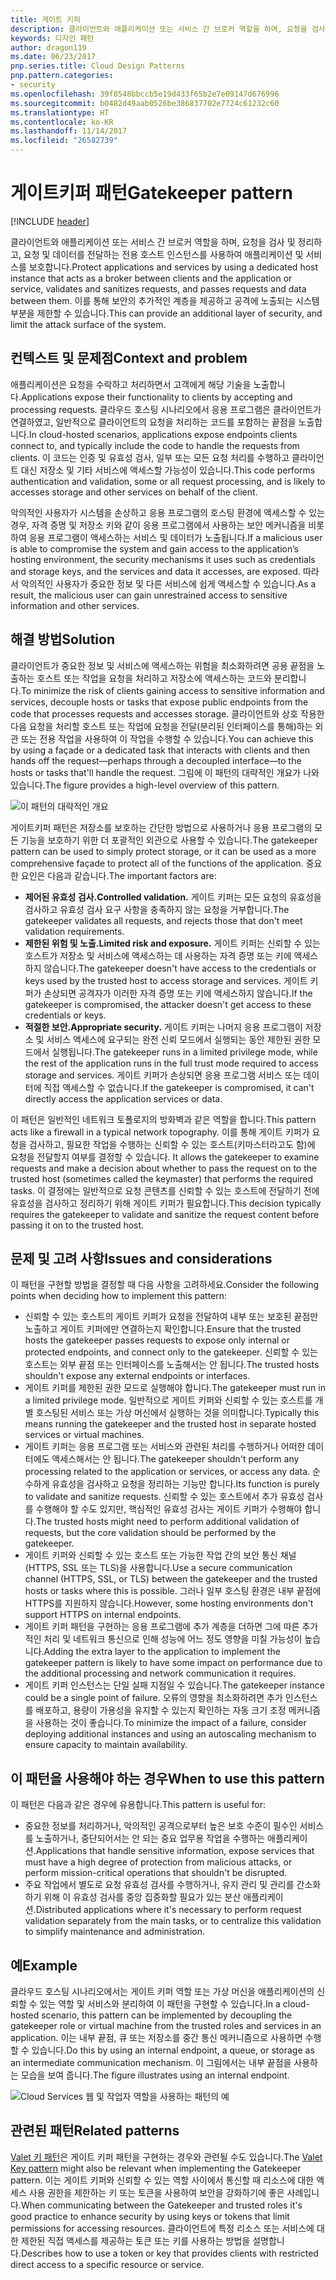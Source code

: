 ```yaml
---
title: 게이트 키퍼
description: 클라이언트와 애플리케이션 또는 서비스 간 브로커 역할을 하며, 요청을 검사 및 정리하고, 요청 및 데이터를 전달하는 전용 호스트 인스턴스를 사용하여 애플리케이션 및 서비스를 보호합니다.
keywords: 디자인 패턴
author: dragon119
ms.date: 06/23/2017
pnp.series.title: Cloud Design Patterns
pnp.pattern.categories:
- security
ms.openlocfilehash: 39f8548bbccb5e19d433f65b2e7e09147d676996
ms.sourcegitcommit: b0482d49aab0526be386837702e7724c61232c60
ms.translationtype: HT
ms.contentlocale: ko-KR
ms.lasthandoff: 11/14/2017
ms.locfileid: "26582739"
---
```

# <a name="gatekeeper-pattern"></a><span data-ttu-id="c593a-104">게이트키퍼 패턴</span><span class="sxs-lookup"><span data-stu-id="c593a-104">Gatekeeper pattern</span></span>

[!INCLUDE [header](../_includes/header.md)]

<span data-ttu-id="c593a-105">클라이언트와 애플리케이션 또는 서비스 간 브로커 역할을 하며, 요청을 검사 및 정리하고, 요청 및 데이터를 전달하는 전용 호스트 인스턴스를 사용하여 애플리케이션 및 서비스를 보호합니다.</span><span class="sxs-lookup"><span data-stu-id="c593a-105">Protect applications and services by using a dedicated host instance that acts as a broker between clients and the application or service, validates and sanitizes requests, and passes requests and data between them.</span></span> <span data-ttu-id="c593a-106">이를 통해 보안의 추가적인 계층을 제공하고 공격에 노출되는 시스템 부분을 제한할 수 있습니다.</span><span class="sxs-lookup"><span data-stu-id="c593a-106">This can provide an additional layer of security, and limit the attack surface of the system.</span></span>

## <a name="context-and-problem"></a><span data-ttu-id="c593a-107">컨텍스트 및 문제점</span><span class="sxs-lookup"><span data-stu-id="c593a-107">Context and problem</span></span>

<span data-ttu-id="c593a-108">애플리케이션은 요청을 수락하고 처리하면서 고객에게 해당 기술을 노출합니다.</span><span class="sxs-lookup"><span data-stu-id="c593a-108">Applications expose their functionality to clients by accepting and processing requests.</span></span> <span data-ttu-id="c593a-109">클라우드 호스팅 시나리오에서 응용 프로그램은 클라이언트가 연결하였고, 일반적으로 클라이언트의 요청을 처리하는 코드를 포함하는 끝점을 노출합니다.</span><span class="sxs-lookup"><span data-stu-id="c593a-109">In cloud-hosted scenarios, applications expose endpoints clients connect to, and typically include the code to handle the requests from clients.</span></span> <span data-ttu-id="c593a-110">이 코드는 인증 및 유효성 검사, 일부 또는 모든 요청 처리를 수행하고 클라이언트 대신 저장소 및 기타 서비스에 액세스할 가능성이 있습니다.</span><span class="sxs-lookup"><span data-stu-id="c593a-110">This code performs authentication and validation, some or all request processing, and is likely to accesses storage and other services on behalf of the client.</span></span>

<span data-ttu-id="c593a-111">악의적인 사용자가 시스템을 손상하고 응용 프로그램의 호스팅 환경에 액세스할 수 있는 경우, 자격 증명 및 저장소 키와 같이 응용 프로그램에서 사용하는 보안 메커니즘을 비롯하여 응용 프로그램이 액세스하는 서비스 및 데이터가 노출됩니다.</span><span class="sxs-lookup"><span data-stu-id="c593a-111">If a malicious user is able to compromise the system and gain access to the application’s hosting environment, the security mechanisms it uses such as credentials and storage keys, and the services and data it accesses, are exposed.</span></span> <span data-ttu-id="c593a-112">따라서 악의적인 사용자가 중요한 정보 및 다른 서비스에 쉽게 액세스할 수 있습니다.</span><span class="sxs-lookup"><span data-stu-id="c593a-112">As a result, the malicious user can gain unrestrained access to sensitive information and other services.</span></span>

## <a name="solution"></a><span data-ttu-id="c593a-113">해결 방법</span><span class="sxs-lookup"><span data-stu-id="c593a-113">Solution</span></span>

<span data-ttu-id="c593a-114">클라이언트가 중요한 정보 및 서비스에 액세스하는 위험을 최소화하려면 공용 끝점을 노출하는 호스트 또는 작업을 요청을 처리하고 저장소에 액세스하는 코드와 분리합니다.</span><span class="sxs-lookup"><span data-stu-id="c593a-114">To minimize the risk of clients gaining access to sensitive information and services, decouple hosts or tasks that expose public endpoints from the code that processes requests and accesses storage.</span></span> <span data-ttu-id="c593a-115">클라이언트와 상호 작용한 다음 요청을 처리할 호스트 또는 작업에 요청을 전달(분리된 인터페이스를 통해)하는 외관 또는 전용 작업을 사용하여 이 작업을 수행할 수 있습니다.</span><span class="sxs-lookup"><span data-stu-id="c593a-115">You can achieve this by using a façade or a dedicated task that interacts with clients and then hands off the request&mdash;perhaps through a decoupled interface&mdash;to the hosts or tasks that'll handle the request.</span></span> <span data-ttu-id="c593a-116">그림에 이 패턴의 대략적인 개요가 나와 있습니다.</span><span class="sxs-lookup"><span data-stu-id="c593a-116">The figure provides a high-level overview of this pattern.</span></span>

![이 패턴의 대략적인 개요](./_images/gatekeeper-diagram.png)


<span data-ttu-id="c593a-118">게이트키퍼 패턴은 저장소를 보호하는 간단한 방법으로 사용하거나 응용 프로그램의 모든 기능을 보호하기 위한 더 포괄적인 외관으로 사용할 수 있습니다.</span><span class="sxs-lookup"><span data-stu-id="c593a-118">The gatekeeper pattern can be used to simply protect storage, or it can be used as a more comprehensive façade to protect all of the functions of the application.</span></span> <span data-ttu-id="c593a-119">중요한 요인은 다음과 같습니다.</span><span class="sxs-lookup"><span data-stu-id="c593a-119">The important factors are:</span></span>

- <span data-ttu-id="c593a-120">**제어된 유효성 검사.**</span><span class="sxs-lookup"><span data-stu-id="c593a-120">**Controlled validation.**</span></span> <span data-ttu-id="c593a-121">게이트 키퍼는 모든 요청의 유효성을 검사하고 유효성 검사 요구 사항을 충족하지 않는 요청을 거부합니다.</span><span class="sxs-lookup"><span data-stu-id="c593a-121">The gatekeeper validates all requests, and rejects those that don't meet validation requirements.</span></span>
- <span data-ttu-id="c593a-122">**제한된 위험 및 노출.**</span><span class="sxs-lookup"><span data-stu-id="c593a-122">**Limited risk and exposure.**</span></span> <span data-ttu-id="c593a-123">게이트 키퍼는 신뢰할 수 있는 호스트가 저장소 및 서비스에 액세스하는 데 사용하는 자격 증명 또는 키에 액세스하지 않습니다.</span><span class="sxs-lookup"><span data-stu-id="c593a-123">The gatekeeper doesn't have access to the credentials or keys used by the trusted host to access storage and services.</span></span> <span data-ttu-id="c593a-124">게이트 키퍼가 손상되면 공격자가 이러한 자격 증명 또는 키에 액세스하지 않습니다.</span><span class="sxs-lookup"><span data-stu-id="c593a-124">If the gatekeeper is compromised, the attacker doesn't get access to these credentials or keys.</span></span>
- <span data-ttu-id="c593a-125">**적절한 보안.**</span><span class="sxs-lookup"><span data-stu-id="c593a-125">**Appropriate security.**</span></span> <span data-ttu-id="c593a-126">게이트 키퍼는 나머지 응용 프로그램이 저장소 및 서비스 액세스에 요구되는 완전 신뢰 모드에서 실행되는 동안 제한된 권한 모드에서 실행됩니다.</span><span class="sxs-lookup"><span data-stu-id="c593a-126">The gatekeeper runs in a limited privilege mode, while the rest of the application runs in the full trust mode required to access storage and services.</span></span> <span data-ttu-id="c593a-127">게이트 키퍼가 손상되면 응용 프로그램 서비스 또는 데이터에 직접 액세스할 수 없습니다.</span><span class="sxs-lookup"><span data-stu-id="c593a-127">If the gatekeeper is compromised, it can't directly access the application services or data.</span></span>

<span data-ttu-id="c593a-128">이 패턴은 일반적인 네트워크 토폴로지의 방화벽과 같은 역할을 합니다.</span><span class="sxs-lookup"><span data-stu-id="c593a-128">This pattern acts like a firewall in a typical network topography.</span></span> <span data-ttu-id="c593a-129">이를 통해 게이트 키퍼가 요청을 검사하고, 필요한 작업을 수행하는 신뢰할 수 있는 호스트(키마스터라고도 함)에 요청을 전달할지 여부를 결정할 수 있습니다. </span><span class="sxs-lookup"><span data-stu-id="c593a-129">It allows the gatekeeper to examine requests and make a decision about whether to pass the request on to the trusted host (sometimes called the keymaster) that performs the required tasks.</span></span> <span data-ttu-id="c593a-130">이 결정에는 일반적으로 요청 콘텐츠를 신뢰할 수 있는 호스트에 전달하기 전에 유효성을 검사하고 정리하기 위해 게이트 키퍼가 필요합니다.</span><span class="sxs-lookup"><span data-stu-id="c593a-130">This decision typically requires the gatekeeper to validate and sanitize the request content before passing it on to the trusted host.</span></span>

## <a name="issues-and-considerations"></a><span data-ttu-id="c593a-131">문제 및 고려 사항</span><span class="sxs-lookup"><span data-stu-id="c593a-131">Issues and considerations</span></span>

<span data-ttu-id="c593a-132">이 패턴을 구현할 방법을 결정할 때 다음 사항을 고려하세요.</span><span class="sxs-lookup"><span data-stu-id="c593a-132">Consider the following points when deciding how to implement this pattern:</span></span>

- <span data-ttu-id="c593a-133">신뢰할 수 있는 호스트의 게이트 키퍼가 요청을 전달하여 내부 또는 보호된 끝점만 노출하고 게이트 키퍼에만 연결하는지 확인합니다.</span><span class="sxs-lookup"><span data-stu-id="c593a-133">Ensure that the trusted hosts the gatekeeper passes requests to expose only internal or protected endpoints, and connect only to the gatekeeper.</span></span> <span data-ttu-id="c593a-134">신뢰할 수 있는 호스트는 외부 끝점 또는 인터페이스를 노출해서는 안 됩니다.</span><span class="sxs-lookup"><span data-stu-id="c593a-134">The trusted hosts shouldn't expose any external endpoints or interfaces.</span></span>
- <span data-ttu-id="c593a-135">게이트 키퍼를 제한된 권한 모드로 실행해야 합니다.</span><span class="sxs-lookup"><span data-stu-id="c593a-135">The gatekeeper must run in a limited privilege mode.</span></span> <span data-ttu-id="c593a-136">일반적으로 게이트 키퍼와 신뢰할 수 있는 호스트를 개별 호스팅된 서비스 또는 가상 머신에서 실행하는 것을 의미합니다.</span><span class="sxs-lookup"><span data-stu-id="c593a-136">Typically this means running the gatekeeper and the trusted host in separate hosted services or virtual machines.</span></span>
- <span data-ttu-id="c593a-137">게이트 키퍼는 응용 프로그램 또는 서비스와 관련된 처리를 수행하거나 어떠한 데이터에도 액세스해서는 안 됩니다.</span><span class="sxs-lookup"><span data-stu-id="c593a-137">The gatekeeper shouldn't perform any processing related to the application or services, or access any data.</span></span> <span data-ttu-id="c593a-138">순수하게 유효성을 검사하고 요청을 정리하는 기능만 합니다.</span><span class="sxs-lookup"><span data-stu-id="c593a-138">Its function is purely to validate and sanitize requests.</span></span> <span data-ttu-id="c593a-139">신뢰할 수 있는 호스트에서 추가 유효성 검사를 수행해야 할 수도 있지만, 핵심적인 유효성 검사는 게이트 키퍼가 수행해야 합니다.</span><span class="sxs-lookup"><span data-stu-id="c593a-139">The trusted hosts might need to perform additional validation of requests, but the core validation should be performed by the gatekeeper.</span></span>
- <span data-ttu-id="c593a-140">게이트 키퍼와 신뢰할 수 있는 호스트 또는 가능한 작업 간의 보안 통신 채널(HTTPS, SSL 또는 TLS)을 사용합니다.</span><span class="sxs-lookup"><span data-stu-id="c593a-140">Use a secure communication channel (HTTPS, SSL, or TLS) between the gatekeeper and the trusted hosts or tasks where this is possible.</span></span> <span data-ttu-id="c593a-141">그러나 일부 호스팅 환경은 내부 끝점에 HTTPS를 지원하지 않습니다.</span><span class="sxs-lookup"><span data-stu-id="c593a-141">However, some hosting environments don't support HTTPS on internal endpoints.</span></span>
- <span data-ttu-id="c593a-142">게이트 키퍼 패턴을 구현하는 응용 프로그램에 추가 계층을 더하면 그에 따른 추가적인 처리 및 네트워크 통신으로 인해 성능에 어느 정도 영향을 미칠 가능성이 높습니다.</span><span class="sxs-lookup"><span data-stu-id="c593a-142">Adding the extra layer to the application to implement the gatekeeper pattern is likely to have some impact on performance due to the additional processing and network communication it requires.</span></span>
- <span data-ttu-id="c593a-143">게이트 키퍼 인스턴스는 단일 실패 지점일 수 있습니다.</span><span class="sxs-lookup"><span data-stu-id="c593a-143">The gatekeeper instance could be a single point of failure.</span></span> <span data-ttu-id="c593a-144">오류의 영향을 최소화하려면 추가 인스턴스를 배포하고, 용량이 가용성을 유지할 수 있는지 확인하는 자동 크기 조정 메커니즘을 사용하는 것이 좋습니다.</span><span class="sxs-lookup"><span data-stu-id="c593a-144">To minimize the impact of a failure, consider deploying additional instances and using an autoscaling mechanism to ensure capacity to maintain availability.</span></span>

## <a name="when-to-use-this-pattern"></a><span data-ttu-id="c593a-145">이 패턴을 사용해야 하는 경우</span><span class="sxs-lookup"><span data-stu-id="c593a-145">When to use this pattern</span></span>

<span data-ttu-id="c593a-146">이 패턴은 다음과 같은 경우에 유용합니다.</span><span class="sxs-lookup"><span data-stu-id="c593a-146">This pattern is useful for:</span></span>

- <span data-ttu-id="c593a-147">중요한 정보를 처리하거나, 악의적인 공격으로부터 높은 보호 수준이 필수인 서비스를 노출하거나, 중단되어서는 안 되는 중요 업무용 작업을 수행하는 애플리케이션.</span><span class="sxs-lookup"><span data-stu-id="c593a-147">Applications that handle sensitive information, expose services that must have a high degree of protection from malicious attacks, or perform mission-critical operations that shouldn't be disrupted.</span></span>
- <span data-ttu-id="c593a-148">주요 작업에서 별도로 요청 유효성 검사를 수행하거나, 유지 관리 및 관리를 간소화하기 위해 이 유효성 검사를 중앙 집중화할 필요가 있는 분산 애플리케이션.</span><span class="sxs-lookup"><span data-stu-id="c593a-148">Distributed applications where it's necessary to perform request validation separately from the main tasks, or to centralize this validation to simplify maintenance and administration.</span></span>

## <a name="example"></a><span data-ttu-id="c593a-149">예</span><span class="sxs-lookup"><span data-stu-id="c593a-149">Example</span></span>

<span data-ttu-id="c593a-150">클라우드 호스팅 시나리오에서는 게이트 키퍼 역할 또는 가상 머신을 애플리케이션의 신뢰할 수 있는 역할 및 서비스와 분리하여 이 패턴을 구현할 수 있습니다.</span><span class="sxs-lookup"><span data-stu-id="c593a-150">In a cloud-hosted scenario, this pattern can be implemented by decoupling the gatekeeper role or virtual machine from the trusted roles and services in an application.</span></span> <span data-ttu-id="c593a-151">이는 내부 끝점, 큐 또는 저장소를 중간 통신 메커니즘으로 사용하면 수행할 수 있습니다.</span><span class="sxs-lookup"><span data-stu-id="c593a-151">Do this by using an internal endpoint, a queue, or storage as an intermediate communication mechanism.</span></span> <span data-ttu-id="c593a-152">이 그림에서는 내부 끝점을 사용하는 모습을 보여 줍니다.</span><span class="sxs-lookup"><span data-stu-id="c593a-152">The figure illustrates using an internal endpoint.</span></span>

![Cloud Services 웹 및 작업자 역할을 사용하는 패턴의 예](./_images/gatekeeper-endpoint.png)


## <a name="related-patterns"></a><span data-ttu-id="c593a-154">관련된 패턴</span><span class="sxs-lookup"><span data-stu-id="c593a-154">Related patterns</span></span>

<span data-ttu-id="c593a-155">[Valet 키 패턴](valet-key.md)은 게이트 키퍼 패턴을 구현하는 경우와 관련될 수도 있습니다.</span><span class="sxs-lookup"><span data-stu-id="c593a-155">The [Valet Key pattern](valet-key.md) might also be relevant when implementing the Gatekeeper pattern.</span></span> <span data-ttu-id="c593a-156">이는 게이트 키퍼와 신뢰할 수 있는 역할 사이에서 통신할 때 리소스에 대한 액세스 사용 권한을 제한하는 키 또는 토큰을 사용하여 보안을 강화하기에 좋은 사례입니다.</span><span class="sxs-lookup"><span data-stu-id="c593a-156">When communicating between the Gatekeeper and trusted roles it's good practice to enhance security by using keys or tokens that limit permissions for accessing resources.</span></span> <span data-ttu-id="c593a-157">클라이언트에 특정 리소스 또는 서비스에 대한 제한된 직접 액세스를 제공하는 토큰 또는 키를 사용하는 방법을 설명합니다.</span><span class="sxs-lookup"><span data-stu-id="c593a-157">Describes how to use a token or key that provides clients with restricted direct access to a specific resource or service.</span></span>
